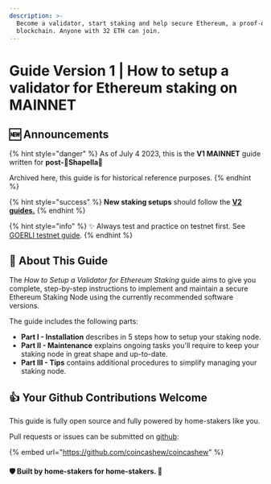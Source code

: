 ```yaml
---
description: >-
  Become a validator, start staking and help secure Ethereum, a proof-of-stake
  blockchain. Anyone with 32 ETH can join.
---
```


# Guide Version 1 | How to setup a validator for Ethereum staking on MAINNET

## :new: Announcements

{% hint style="danger" %}
As of July 4 2023, this is the **V1 MAINNET** guide written for **post-🦉Shapella**🦉

Archived here, this guide is for historical reference purposes.
{% endhint %}

{% hint style="success" %}
**New staking setups** should follow the [**V2 guides.**](../../guide-or-how-to-setup-a-validator-on-eth2-mainnet/)
{% endhint %}

{% hint style="info" %}
:sparkles: Always test and practice on testnet first. See [GOERLI testnet guide](../../guide-or-how-to-setup-a-validator-on-eth2-testnet-prater-1/).
{% endhint %}

## :wrench: About This Guide

The _How to Setup a Validator for Ethereum Staking_ guide aims to give you complete, step-by-step instructions to implement and maintain a secure Ethereum Staking Node using the currently recommended software versions.

The guide includes the following parts:

* **Part I - Installation** describes in 5 steps how to setup your staking node.
* **Part II - Maintenance** explains ongoing tasks you'll require to keep your staking node in great shape and up-to-date.
* **Part III - Tips** contains additional procedures to simplify managing your staking node.

## :thumbsup: Your Github Contributions Welcome

This guide is fully open source and fully powered by home-stakers like you.

Pull requests or issues can be submitted on [github](https://github.com/coincashew/coincashew):

{% embed url="https://github.com/coincashew/coincashew" %}

#### :shield: Built by home-stakers for home-stakers. :pray:
